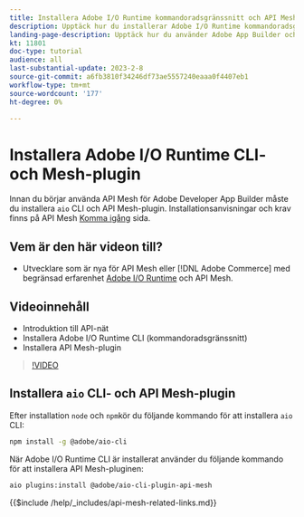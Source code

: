 ```yaml
---
title: Installera Adobe I/O Runtime kommandoradsgränssnitt och API Mesh-plugin
description: Upptäck hur du installerar Adobe I/O Runtime kommandoradsgränssnitt och API Mesh-plugin
landing-page-description: Upptäck hur du använder Adobe App Builder och installerar Adobe I/O Runtime med API Mesh-plugin.
kt: 11801
doc-type: tutorial
audience: all
last-substantial-update: 2023-2-8
source-git-commit: a6fb3810f34246df73ae5557240eaaa0f4407eb1
workflow-type: tm+mt
source-wordcount: '177'
ht-degree: 0%

---
```



# Installera Adobe I/O Runtime CLI- och Mesh-plugin

Innan du börjar använda API Mesh för Adobe Developer App Builder måste du installera `aio` CLI och API Mesh-plugin.
Installationsanvisningar och krav finns på API Mesh [Komma igång](https://developer.adobe.com/graphql-mesh-gateway/gateway/getting-started/) sida.

## Vem är den här videon till?

* Utvecklare som är nya för API Mesh eller [!DNL Adobe Commerce] med begränsad erfarenhet [Adobe I/O Runtime](https://developer.adobe.com/runtime/docs/guides/overview/) och API Mesh.

## Videoinnehåll

* Introduktion till API-nät
* Installera Adobe I/O Runtime CLI (kommandoradsgränssnitt)
* Installera API Mesh-plugin

>[!VIDEO](https://video.tv.adobe.com/v/3414122/)

## Installera `aio` CLI- och API Mesh-plugin

Efter installation `node` och `npm`kör du följande kommando för att installera `aio` CLI:

```bash
npm install -g @adobe/aio-cli
```

När Adobe I/O Runtime CLI är installerat använder du följande kommando för att installera API Mesh-pluginen:

```bash
aio plugins:install @adobe/aio-cli-plugin-api-mesh
```

{{$include /help/_includes/api-mesh-related-links.md}}
